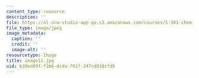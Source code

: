 ```yaml
---
content_type: resource
description: ''
file: https://ol-ocw-studio-app-qa.s3.amazonaws.com/courses/5-301-chemistry-laboratory-techniques-january-iap-2012/b30ed09ff1b6dcda701f247cd838cfd9_image11.jpg
file_type: image/jpeg
image_metadata:
  caption: ''
  credit: ''
  image-alt: ''
resourcetype: Image
title: image11.jpg
uid: b30ed09f-f1b6-dcda-701f-247cd838cfd9
---
```

